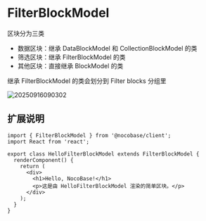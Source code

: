 # FilterBlockModel

区块分为三类

- 数据区块：继承 DataBlockModel 和 CollectionBlockModel 的类
- 筛选区块：继承 FilterBlockModel 的类
- 其他区块：直接继承 BlockModel 的类

继承 FilterBlockModel 的类会划分到 Filter blocks 分组里

![20250916090302](https://static-docs.nocobase.com/20250916090302.png)

## 扩展说明

```tsx | pure
import { FilterBlockModel } from '@nocobase/client';
import React from 'react';

export class HelloFilterBlockModel extends FilterBlockModel {
  renderComponent() {
    return (
      <div>
        <h1>Hello, NocoBase!</h1>
        <p>这是由 HelloFilterBlockModel 渲染的简单区块。</p>
      </div>
    );
  }
}
```
